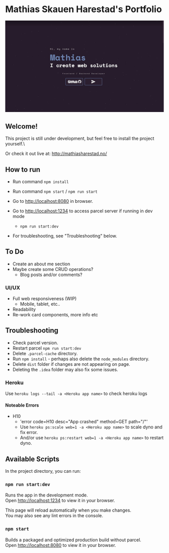 # Mathias Skauen Harestad's Portfolio

![My website](assets/images/Screenshot.jpg)

## Welcome!

This project is still under development, but feel free to install the project yourself.\

Or check it out live at: http://mathiasharestad.no/

## How to run
* Run command `` npm install ``
* Run command `` npm start `` / ``npm run start``
* Go to [http://localhost:8080](http://localhost:8080) in browser. 
* Go to [http://localhost:1234](http://localhost:1234) to access parcel server if running in dev mode
  *  ``npm run start:dev``

* For troubleshooting, see "Troubleshooting" below.

## To Do
* Create an about me section
* Maybe create some CRUD operations?
    * Blog posts and/or comments?
    
### UI/UX
* Full web responsiveness (WIP)
    * Mobile, tablet, etc..
* Readability
* Re-work card components, more info etc


## Troubleshooting

* Check parcel version.
* Restart parcel ``npm run start:dev``
* Delete ``.parcel-cache`` directory.
* Run `npm install` - perhaps also delete the `node_modules` directory.
* Delete ``dist`` folder if changes are not appearing on page.
* Deleting the ``.idea`` folder may also fix some issues.

### Heroku
Use ``heroku logs --tail -a <Heroku app name>`` to check heroku logs

#### Noteable Errors
* H10 
    * 'error code=H10 desc="App crashed" method=GET path="/"'
    * Use ``heroku ps:scale web=1 -a <Heroku app name>`` to scale dyno and fix error.
    * And/or use ``heroku ps:restart web=1 -a <Heroku app name>`` to restart dyno.

## Available Scripts

In the project directory, you can run:

### `npm run start:dev`

Runs the app in the development mode.\
Open [http://localhost:1234](http://localhost:1234) to view it in your browser.

This page will reload automatically when you make changes.\
You may also see any lint errors in the console.

### `npm start`

Builds a packaged and optimized production build without parcel.\
Open [http://localhost:8080](http://localhost:8080) to view it in your browser.

